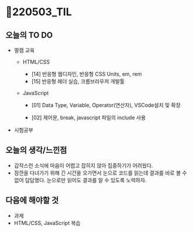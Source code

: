 # 📝220503_TIL



## 오늘의 TO DO

- 멀캠 교육
  
  - HTML/CSS 
    - [14] 반응형 웹디자인, 반응형 CSS Units, em, rem
    - [15] 반응형 헤더 실습, 크롬브라우저 개발툴
    
  - JavaScript
    - [01] Data Type, Variable, Operator(연산자), VSCode설치 및 확장
    
    - [02] 제어문, break, javascript 파일의 include 사용
    
      
  
- 시험공부
  
  


## 오늘의 생각/느낀점

- 갑작스런 소식에 마음이 어렵고 잡히지 않아 집중하기가 어려웠다.
- 잠깐을 다녀가기 위해 긴 시간을 오가면서 눈으로 코드를 읽는데 결과를 바로 볼 수 없어 답답했다.  눈으로만 읽어도 결과를 알 수 있도록 노력하자.




## 다음에 해야할 것

- 과제
- HTML/CSS, JavaScript 복습